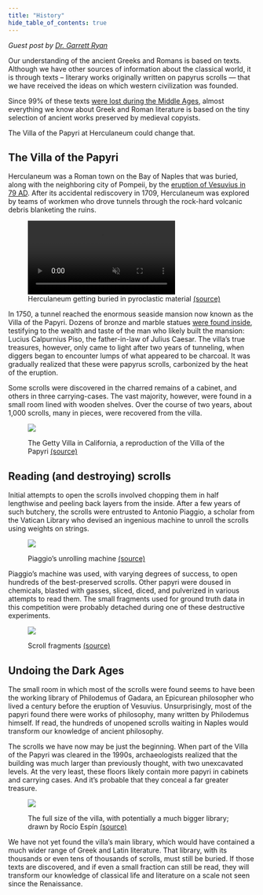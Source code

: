 ```yaml
---
title: "History"
hide_table_of_contents: true
---
```


<head>
  <html data-theme="dark" />

  <meta
    name="description"
    content="A $400,000 machine learning and computer vision competition"
  />

  <meta property="og:type" content="website" />
  <meta property="og:url" content="https://scrollprize.org" />
  <meta property="og:title" content="Vesuvius Challenge" />
  <meta
    property="og:description"
    content="A $400,000 machine learning and computer vision competition"
  />
  <meta
    property="og:image"
    content="https://scrollprize.org/img/social/opengraph.jpg"
  />

  <meta property="twitter:card" content="summary_large_image" />
  <meta property="twitter:url" content="https://scrollprize.org" />
  <meta property="twitter:title" content="Vesuvius Challenge" />
  <meta
    property="twitter:description"
    content="A $400,000 machine learning and computer vision competition"
  />
  <meta
    property="twitter:image"
    content="https://scrollprize.org/img/social/opengraph.jpg"
  />
</head>

*Guest post by [Dr. Garrett Ryan](https://toldinstone.com/)*

Our understanding of the ancient Greeks and Romans is based on texts. Although we have other sources of information about the classical world, it is through texts – literary works originally written on papyrus scrolls — that we have received the ideas on which western civilization was founded.

Since 99% of these texts [were lost during the Middle Ages](https://www.youtube.com/watch?v=MMS6mPzcJ7I), almost everything we know about Greek and Roman literature is based on the tiny selection of ancient works preserved by medieval copyists.

The Villa of the Papyri at Herculaneum could change that.

## The Villa of the Papyri

Herculaneum was a Roman town on the Bay of Naples that was buried, along with the neighboring city of Pompeii, by the [eruption of Vesuvius in 79 AD](https://www.youtube.com/watch?v=n-Oaolcu8jQ). After its accidental rediscovery in 1709, Herculaneum was explored by teams of workmen who drove tunnels through the rock-hard volcanic debris blanketing the ruins.

<figure className="max-w-[100%]" style={{ overflow: "hidden" }}>
  <video autoPlay playsInline loop muted className="w-[800px]" style={{ clipPath: "inset(58px 0px)", margin: "-58px 0" }}>
    <source src="/img/background/vesuvius-pompeii-2014.mp4" type="video/mp4"/>
  </video>
  <figcaption className="mt-0">Herculaneum getting buried in pyroclastic material <a href="https://www.imdb.com/title/tt1921064/">(source)</a></figcaption>
</figure>

In 1750, a tunnel reached the enormous seaside mansion now known as the Villa of the Papyri. Dozens of bronze and marble statues [were found inside](https://www.youtube.com/watch?v=nm8Y8fDYKEc), testifying to the wealth and taste of the man who likely built the mansion: Lucius Calpurnius Piso, the father-in-law of Julius Caesar. The villa’s true treasures, however, only came to light after two years of tunneling, when diggers began to encounter lumps of what appeared to be charcoal. It was gradually realized that these were papyrus scrolls, carbonized by the heat of the eruption.

Some scrolls were discovered in the charred remains of a cabinet, and others in three carrying-cases. The vast majority, however, were found in a small room lined with wooden shelves. Over the course of two years, about 1,000 scrolls, many in pieces, were recovered from the villa.

<figure>

![](/img/background/Getty_Villa_exterior_small.jpg)

<figcaption>The Getty Villa in California, a reproduction of the Villa of the Papyri <a href="https://commons.wikimedia.org/wiki/File:Henry_Pether_-_Eruzione_del_Vesuvio.jpg">(source)</a></figcaption>
</figure>

## Reading (and destroying) scrolls

Initial attempts to open the scrolls involved chopping them in half lengthwise and peeling back layers from the inside. After a few years of such butchery, the scrolls were entrusted to Antonio Piaggio, a scholar from the Vatican Library who devised an ingenious machine to unroll the scrolls using weights on strings.

<figure>

![](/img/background/piaggio2.jpg)

<figcaption>Piaggio’s unrolling machine <a href="https://commons.wikimedia.org/wiki/File:Abbot-Piaggio-machine-Herculaneum-papyri.jpg">(source)</a></figcaption>
</figure>

Piaggio’s machine was used, with varying degrees of success, to open hundreds of the best-preserved scrolls. Other papyri were doused in chemicals, blasted with gasses, sliced, diced, and pulverized in various attempts to read them. The small fragments used for ground truth data in this competition were probably detached during one of these destructive experiments.

<figure>

![](/img/background/fragments.jpg)

<figcaption>Scroll fragments <a href="https://www2.cs.uky.edu/dri/herculaneum-papyrus-scrolls/">(source)</a></figcaption>
</figure>

## Undoing the Dark Ages

The small room in which most of the scrolls were found seems to have been the working library of Philodemus of Gadara, an Epicurean philosopher who lived a century before the eruption of Vesuvius. Unsurprisingly, most of the papyri found there were works of philosophy, many written by Philodemus himself. If read, the hundreds of unopened scrolls waiting in Naples would transform our knowledge of ancient philosophy.

The scrolls we have now may be just the beginning. When part of the Villa of the Papyri was cleared in the 1990s, archaeologists realized that the building was much larger than previously thought, with two unexcavated levels. At the very least, these floors likely contain more papyri in cabinets and carrying cases. And it’s probable that they conceal a far greater treasure.

<figure>

![](/img/background/rocio-espin-pinar-villa-papyri.jpg)

<figcaption>The full size of the villa, with potentially a much bigger library; drawn by Rocío Espín <a href="https://www.artstation.com/rocioespin">(source)</a></figcaption>
</figure>

We have not yet found the villa’s main library, which would have contained a much wider range of Greek and Latin literature. That library, with its thousands or even tens of thousands of scrolls, must still be buried. If those texts are discovered, and if even a small fraction can still be read, they will transform our knowledge of classical life and literature on a scale not seen since the Renaissance.
